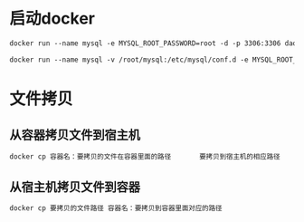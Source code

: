 # 启动docker

```dockerfile
docker run --name mysql -e MYSQL_ROOT_PASSWORD=root -d -p 3306:3306 daocloud.io/library/mysql:latest

docker run --name mysql -v /root/mysql:/etc/mysql/conf.d -e MYSQL_ROOT_PASSWORD=root -d -p 3306:3306 daocloud.io/library/mysql:latest
```

# 文件拷贝

## 从容器拷贝文件到宿主机

```dockerfile
docker cp 容器名：要拷贝的文件在容器里面的路径       要拷贝到宿主机的相应路径
```

## 从宿主机拷贝文件到容器

```dockerfile
docker cp 要拷贝的文件路径 容器名：要拷贝到容器里面对应的路径
```

